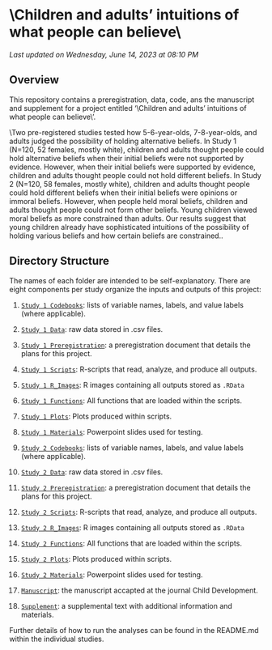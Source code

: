 \Children and adults’ intuitions of what people can believe\
================

*Last updated on Wednesday, June 14, 2023 at 08:10 PM*

## Overview

This repository contains a preregistration, data, code, ans the manuscript and 
supplement for a project entitled 
‘\Children and adults’ intuitions of what people can believe\’.

\Two pre-registered studies tested how 5-6-year-olds, 7-8-year-olds, and adults 
judged the possibility of holding alternative beliefs. In Study 1 (N=120, 
52 females, mostly white), children and adults thought people could hold 
alternative beliefs when their initial beliefs were not supported by evidence. 
However, when their initial beliefs were supported by evidence, children and 
adults thought people could not hold different beliefs. In Study 2 
(N=120, 58 females, mostly white), children and adults thought people could 
hold different beliefs when their initial beliefs were opinions or immoral 
beliefs. However, when people held moral beliefs, children and adults thought 
people could not form other beliefs. Young children viewed moral beliefs as 
more constrained than adults. Our results suggest that young children already 
have sophisticated intuitions of the possibility of holding various beliefs 
and how certain beliefs are constrained.\.

## Directory Structure

The names of each folder are intended to be self-explanatory. There are
eight components per study organize the inputs and outputs of this project:

1.  [`Study 1 Codebooks`](https://github.com/HannaSchleihauf/Possible_Beliefs/tree/master/Study_1/Codebooks):
    lists of variable names, labels, and value labels (where applicable).
2.  [`Study 1 Data`](https://github.com/HannaSchleihauf/Possible_Beliefs/tree/master/Study_1/Data):
    raw data stored in .csv files.
3.  [`Study 1 Preregistration`](https://github.com/HannaSchleihauf/Possible_Beliefs/tree/master/Study_1/Preregistration):
    a preregistration document that details the plans for this project.
4.  [`Study 1 Scripts`](https://github.com/HannaSchleihauf/Possible_Beliefs/tree/master/Study_1/Scripts):
    R-scripts that read, analyze, and produce all outputs.
5.  [`Study 1 R_Images`](https://github.com/HannaSchleihauf/Possible_Beliefs/tree/master/Study_1/R_Images):
    R images containing all outputs stored as `.RData`
6.  [`Study 1 Functions`](https://github.com/HannaSchleihauf/Possible_Beliefs/tree/master/Study_1/Functions):
    All functions that are loaded within the scripts.
7.  [`Study 1 Plots`](https://github.com/HannaSchleihauf/Possible_Beliefs/tree/master/Study_1/Plots):
    Plots produced within scripts.
8.  [`Study 1 Materials`](https://github.com/HannaSchleihauf/Possible_Beliefs/tree/master/Study_1/Materials):
    Powerpoint slides used for testing.
    
9.  [`Study 2 Codebooks`](https://github.com/HannaSchleihauf/Possible_Beliefs/tree/master/Study_2/Codebooks):
    lists of variable names, labels, and value labels (where applicable).
10.  [`Study 2 Data`](https://github.com/HannaSchleihauf/Possible_Beliefs/tree/master/Study_2/Data):
    raw data stored in .csv files.
11.  [`Study 2 Preregistration`](https://github.com/HannaSchleihauf/Possible_Beliefs/tree/master/Study_2/Preregistration):
    a preregistration document that details the plans for this project.
12.  [`Study 2 Scripts`](https://github.com/HannaSchleihauf/Possible_Beliefs/tree/master/Study_2/Scripts):
    R-scripts that read, analyze, and produce all outputs.
13.  [`Study 2 R_Images`](https://github.com/HannaSchleihauf/Possible_Beliefs/tree/master/Study_2/R_Images):
     R images containing all outputs stored as `.RData`
14.  [`Study 2 Functions`](https://github.com/HannaSchleihauf/Possible_Beliefs/tree/master/Study_2/Functions):
    All functions that are loaded within the scripts.
15.  [`Study 2 Plots`](https://github.com/HannaSchleihauf/Possible_Beliefs/tree/master/Study_2/Plots):
    Plots produced within scripts.
16.  [`Study 2 Materials`](https://github.com/HannaSchleihauf/Possible_Beliefs/tree/master/Study_2/Materials):
    Powerpoint slides used for testing.
    
17.  [`Manuscript`](https://github.com/HannaSchleihauf/Possible_Beliefs/tree/master/Manuscript):
    the manuscript accapted at the journal Child Development.
18.  [`Supplement`](https://github.com/HannaSchleihauf/Possible_Beliefs/tree/master/Supplement):
    a supplemental text with additional information and materials.

Further details of how to run the analyses can be found in the README.md within
the individual studies. 
